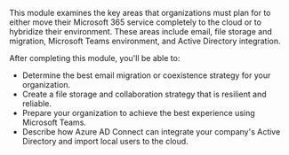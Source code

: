 This module examines the key areas that organizations must plan for to either move their Microsoft 365 service completely to the cloud or to hybridize their environment. These areas include email, file storage and migration, Microsoft Teams environment, and Active Directory integration.

After completing this module, you'll be able to:

 -  Determine the best email migration or coexistence strategy for your organization.
 -  Create a file storage and collaboration strategy that is resilient and reliable.
 -  Prepare your organization to achieve the best experience using Microsoft Teams.
 -  Describe how Azure AD Connect can integrate your company's Active Directory and import local users to the cloud.
